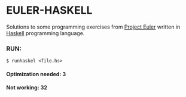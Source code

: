 
# EULER-HASKELL
Solutions to some programming exercises from [Project Euler](https://projecteuler.net/) written in [Haskell](https://www.haskell.org/) programming language.

### RUN: 
`$ runhaskel <file.hs>`

#### Optimization needed: 3
#### Not working: 32
